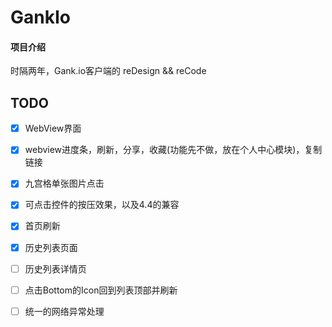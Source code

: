 # GankIo

#### 项目介绍
时隔两年，Gank.io客户端的 reDesign && reCode

## TODO

- [x] WebView界面
- [x] webview进度条，刷新，分享，收藏(功能先不做，放在个人中心模块)，复制链接
- [x] 九宫格单张图片点击
- [x] 可点击控件的按压效果，以及4.4的兼容
- [x] 首页刷新
- [x] 历史列表页面
- [ ] 历史列表详情页
- [ ] 点击Bottom的Icon回到列表顶部并刷新
- [ ] 统一的网络异常处理

